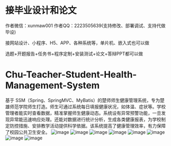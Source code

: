 # 接毕业设计和论文
作者微信：xunmaw001  作者QQ：2223505639(支持修改、部署调试、支持代做毕设)

接网站设计、小程序、H5、APP、各种系统等，单片机、嵌入式也可以做

选题+开题报告+任务书+程序定制+安装测试+论文+答辩PPT都可以做
# Chu-Teacher-Student-Health-Management-System
基于 SSM（Spring、SpringMVC、MyBatis）的楚师师生健康管理系统，专为楚雄师范学院师生打造。师生可通过系统每日填报健康状况，如体温、症状等。学校管理者能实时查看数据，精准掌握师生健康动态。系统设有异常预警功能，一旦发现异常能迅速响应处理。还能对数据进行统计分析，生成各类健康报表，为学校制定防控措施、安排教学活动提供科学依据。该系统提高了健康管理效率，有力保障了校园公共卫生安全。 
![image](https://github.com/user-attachments/assets/98117a27-9136-4bea-b0f1-10d9eb72dffd)
![image](https://github.com/user-attachments/assets/d06ac22d-ae8f-4b14-b8b6-26524c8c0c47)
![image](https://github.com/user-attachments/assets/04e9ff1d-7653-49dc-8950-a9ac60df3cbb)
![image](https://github.com/user-attachments/assets/9836cab8-9af5-4bc2-9a49-8a5384d274ff)
![image](https://github.com/user-attachments/assets/baf328a7-a7a0-448c-bb1b-67b640caefc0)
![image](https://github.com/user-attachments/assets/2faf191e-19cf-423c-8507-de4dd4d3cc2d)
![image](https://github.com/user-attachments/assets/b077491d-491a-4f44-8caa-080d76afa446)
![image](https://github.com/user-attachments/assets/26e653d4-6ce5-4636-960a-d97669b022d2)
